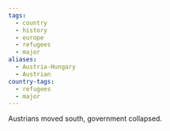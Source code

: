 ```yaml
---
tags:
  - country
  - history
  - europe
  - refugees
  - major
aliases:
  - Austria-Hungary
  - Austrian
country-tags:
  - refugees
  - major
---
```

Austrians moved south, government collapsed.
